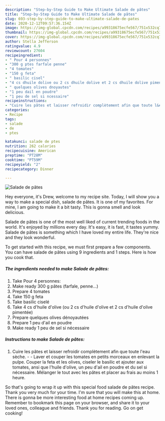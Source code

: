 ```yaml
---
description: "Step-by-Step Guide to Make Ultimate Salade de pâtes"
title: "Step-by-Step Guide to Make Ultimate Salade de pâtes"
slug: 693-step-by-step-guide-to-make-ultimate-salade-de-pates
date: 2020-12-12T09:57:36.154Z
image: https://img-global.cpcdn.com/recipes/a99318675ecfe567/751x532cq70/salade-de-pates-photo-principale-de-la-recette.jpg
thumbnail: https://img-global.cpcdn.com/recipes/a99318675ecfe567/751x532cq70/salade-de-pates-photo-principale-de-la-recette.jpg
cover: https://img-global.cpcdn.com/recipes/a99318675ecfe567/751x532cq70/salade-de-pates-photo-principale-de-la-recette.jpg
author: Stella Jefferson
ratingvalue: 4.9
reviewcount: 27604
recipeingredient:
- " Pour 4 personnes"
- "300 g ptes farfale penne"
- "4 tomates"
- "150 g feta"
- " basilic cisel"
- "4 cs dhuile dolive ou 2 cs dhuile dolive et 2 cs dhuile dolive pimente"
- " quelques olives dnoyautes"
- "1 peu dail en poudre"
- "1 peu de sel si ncessaire"
recipeinstructions:
- "Cuire les pâtes et laisser refroidir complètement afin que toute l&#39;eau sèche.  Laver et couper les tomates en petits morceaux en enlevant la pulpe. Couper la feta et les olives, ciseler le basilic et ajouter aux tomates, ansi que l&#39;huile d&#39;olive, un peu d&#39;ail en poudre et du sel si nécessaire. Mélanger le tout avec les pâtes et placer au frais au moins 1 heure."
categories:
- Recipe
tags:
- salade
- de
- ptes

katakunci: salade de ptes 
nutrition: 262 calories
recipecuisine: American
preptime: "PT28M"
cooktime: "PT59M"
recipeyield: "2"
recipecategory: Dinner

---
```



![Salade de pâtes](https://img-global.cpcdn.com/recipes/a99318675ecfe567/751x532cq70/salade-de-pates-photo-principale-de-la-recette.jpg)

Hey everyone, it's Drew, welcome to my recipe site. Today, I will show you a way to make a special dish, salade de pâtes. It is one of my favorites. For mine, I am going to make it a bit tasty. This is gonna smell and look delicious.



Salade de pâtes is one of the most well liked of current trending foods in the world. It's enjoyed by millions every day. It's easy, it is fast, it tastes yummy. Salade de pâtes is something which I have loved my entire life. They're nice and they look wonderful.


To get started with this recipe, we must first prepare a few components. You can have salade de pâtes using 9 ingredients and 1 steps. Here is how you cook that.

<!--inarticleads1-->

##### The ingredients needed to make Salade de pâtes:

1. Take  Pour 4 personnes:
1. Make ready 300 g pâtes (farfale, penne...)
1. Prepare 4 tomates
1. Take 150 g feta
1. Take  basilic ciselé
1. Take 4 cs d&#39;huile d&#39;olive (ou 2 cs d&#39;huile d&#39;olive et 2 cs d&#39;huile d&#39;olive pimentée)
1. Prepare  quelques olives dénoyautées
1. Prepare 1 peu d&#39;ail en poudre
1. Make ready 1 peu de sel si nécessaire




<!--inarticleads2-->

##### Instructions to make Salade de pâtes:

1. Cuire les pâtes et laisser refroidir complètement afin que toute l&#39;eau sèche. -  - Laver et couper les tomates en petits morceaux en enlevant la pulpe. Couper la feta et les olives, ciseler le basilic et ajouter aux tomates, ansi que l&#39;huile d&#39;olive, un peu d&#39;ail en poudre et du sel si nécessaire. Mélanger le tout avec les pâtes et placer au frais au moins 1 heure.




So that's going to wrap it up with this special food salade de pâtes recipe. Thank you very much for your time. I'm sure that you will make this at home. There is gonna be more interesting food at home recipes coming up. Remember to bookmark this page on your browser, and share it to your loved ones, colleague and friends. Thank you for reading. Go on get cooking!
